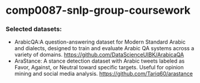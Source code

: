 # comp0087-snlp-group-coursework


### Selected datasets:

* ArabicQA:A question-answering dataset for Modern Standard Arabic and dialects, designed to train and evaluate Arabic QA systems across a variety of domains.
  https://github.com/DataScienceUIBK/ArabicaQA
* AraStance: A stance detection dataset with Arabic tweets labeled as Favor, Against, or Neutral toward specific targets. Useful for opinion mining and social media analysis.
  https://github.com/Tariq60/arastance
  



